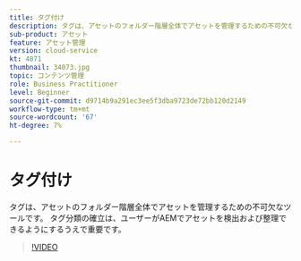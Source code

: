 ```yaml
---
title: タグ付け
description: タグは、アセットのフォルダー階層全体でアセットを管理するための不可欠なツールです。 タグ分類の確立は、ユーザーがAEMでアセットを検出および整理できるようにするうえで重要です。
sub-product: アセット
feature: アセット管理
version: cloud-service
kt: 4871
thumbnail: 34073.jpg
topic: コンテンツ管理
role: Business Practitioner
level: Beginner
source-git-commit: d9714b9a291ec3ee5f3dba9723de72bb120d2149
workflow-type: tm+mt
source-wordcount: '67'
ht-degree: 7%

---
```



# タグ付け

タグは、アセットのフォルダー階層全体でアセットを管理するための不可欠なツールです。 タグ分類の確立は、ユーザーがAEMでアセットを検出および整理できるようにするうえで重要です。

>[!VIDEO](https://video.tv.adobe.com/v/34073/?quality=12&learn=on&hidetitle=true)
